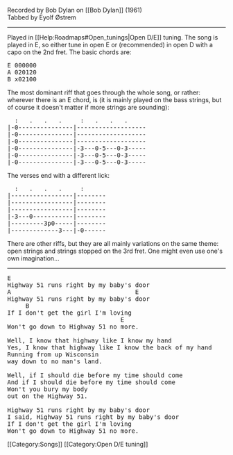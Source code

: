 Recorded by Bob Dylan on [[Bob Dylan]] (1961)<br>
Tabbed by Eyolf Østrem

----
Played in [[Help:Roadmaps#Open_tunings|Open D/E]] tuning. The song is played in E, so either tune in open E or (recommended) in open D with a capo on the 2nd fret. The basic chords are:

<pre class="chords">
E 000000
A 020120
B x02100
</pre>

The most dominant riff that goes through the whole song, or rather:
wherever there is an E chord, is (it is mainly played on the bass
strings, but of course it doesn't matter if more strings are
sounding):

<pre class="tab">
  :   .   .   .     :   .   .   .
|-0---------------|-------------------
|-0---------------|-------------------
|-0---------------|-------------------
|-0---------------|-3---0-5---0-3-----
|-0---------------|-3---0-5---0-3-----
|-0---------------|-3---0-5---0-3-----
</pre>

The verses end with a different lick:

<pre class="tab">
  :   .   .   .     :
|-----------------|--------
|-----------------|--------
|-----------------|--------
|-3---0-----------|--------
|---------3p0-----|--------
|-------------3---|-0------
</pre>

There are other riffs, but they are all mainly variations on the same
theme: open strings and strings stopped on the 3rd fret. One might
even use one's own imagination...

----
<pre class="verse">
E
Highway 51 runs right by my baby's door
A                                  E
Highway 51 runs right by my baby's door
     B
If I don't get the girl I'm loving
                               E
Won't go down to Highway 51 no more.

Well, I know that highway like I know my hand
Yes, I know that highway like I know the back of my hand
Running from up Wisconsin
way down to no man's land.

Well, if I should die before my time should come
And if I should die before my time should come
Won't you bury my body
out on the Highway 51.

Highway 51 runs right by my baby's door
I said, Highway 51 runs right by my baby's door
If I don't get the girl I'm loving
Won't go down to Highway 51 no more.
</pre>

[[Category:Songs]]
[[Category:Open D/E tuning]]